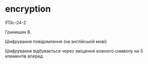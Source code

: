 # encryption
ІПЗс-24-2

Гринишин В. 

Шифрування повідомлення (на англійській мові)

Шифрування відбувається через зміщення кожного символу на 5 елементів вперед
